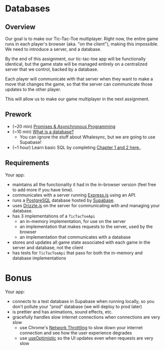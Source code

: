 # Databases

## Overview

Our goal is to make our Tic-Tac-Toe multiplayer. Right now, the entire game runs
in each player's browser (aka. "on the client"), making this impossible. We need to introduce a server,
and a database.

By the end of this assignment, our tic-tac-toe app will be functionally identical,
but the game state will be managed entirely on a centralized server that we control, backed by a database.

Each player will communicate with that server when they want to make a move that changes the game, so that the server can communicate
those updates to the other player.

This will allow us to make our game multiplayer in the next assignment.

## Prework
- (~20 min) [Promises & Asynchronous Programming](https://eloquentjavascript.net/11_async.html)
- (~10 min) [What is a database?](https://www.whalesync.com/blog/an-intro-to-databases)
    - You can ignore the stuff about Whalesync, but we are going to use Supabase!
- (~1 hour) Learn basic SQL by completing [Chapter 1 and 2 here.](https://www.executeprogram.com/courses/sql).

## Requirements

Your app:
- maintains all the functionality it had in the in-browser version (feel free to add more if you have time).
- communicates with a server running [Express.js](https://expressjs.com/en/starter/hello-world.html) using an API.
- runs a [PostgreSQL](https://www.postgresql.org/about/) database hosted by [Supabase](https://supabase.com/).
- uses [Drizzle.js](https://orm.drizzle.team/docs/overview) on the server for communicating with and managing your database.
- has 3 implementations of a `TicTacToeApi`
    - an in-memory implementation, for use on the server 
    - an implementation that makes requests to the server, used by the browser
    - an implementation that communicates with a database
- stores and updates all game state associated with each game in the server and database, not the client
- has tests for `TicTacToeApi` that pass for both the in-memory and database implementations

# Bonus

Your app:
- connects to a test database in Supabase when running locally, so you don't pollute your "prod" database (we will deploy to prod later)
- is prettier and has animations, sound effects, etc.
- gracefully handles slow internet connections when connections are very slow
    - use Chrome's [Network Throttling](https://www.debugbear.com/blog/chrome-devtools-network-throttling) to slow down your internet connection and see how the user experience degrades
    - use [useOptimistic](https://react.dev/reference/react/useOptimistic) so the UI updates even when requests are very slow